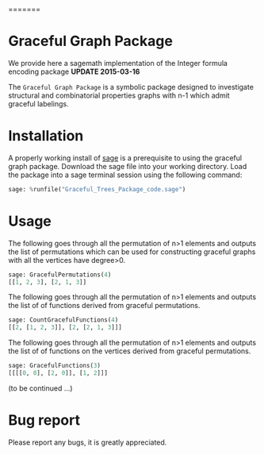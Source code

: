 =======
# Graceful Graph Package

We provide here a sagemath implementation of the Integer formula encoding package
**UPDATE 2015-03-16** 

The `Graceful Graph Package` is a symbolic package designed to
investigate structural and combinatorial properties graphs with n-1
which admit graceful labelings.

# Installation 

A properly working install of [sage](http://sagemath.org/) is a prerequisite to using the 
graceful graph package. Download the sage file into your working directory. Load the package 
into a sage terminal session using the following command:

```python
sage: %runfile("Graceful_Trees_Package_code.sage")
```

# Usage

The following goes through all the permutation of n>1 elements and outputs
the list of permutations which can be used for constructing
graceful graphs with all the vertices have degree>0.

```python
sage: GracefulPermutations(4)
[[1, 2, 3], [2, 1, 3]]
```

The following goes through all the permutation of n>1 elements and outputs
the list of of functions derived from graceful permutations.

```python
sage: CountGracefulFunctions(4)
[[2, [1, 2, 3]], [2, [2, 1, 3]]]
```
The following goes through all the permutation of n>1 elements and outputs
the list of of functions on the vertices derived from graceful permutations.
```python
sage: GracefulFunctions(3)
[[[[0, 0], [2, 0]], [1, 2]]]
```

(to be continued ...)

# Bug report

Please report any bugs, it is greatly appreciated.
